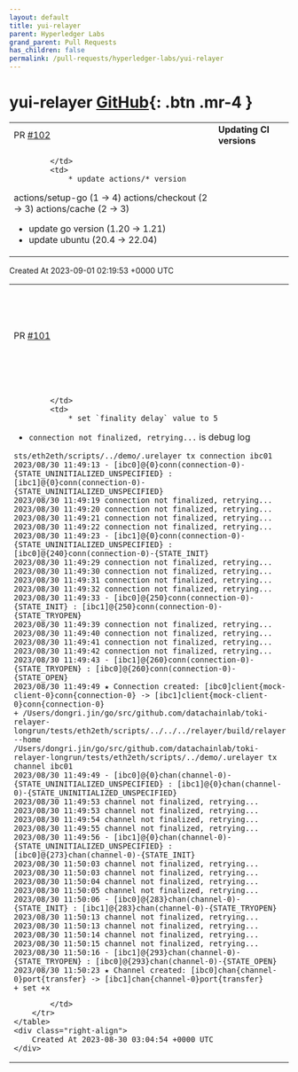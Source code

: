 ```yaml
---
layout: default
title: yui-relayer
parent: Hyperledger Labs
grand_parent: Pull Requests
has_children: false
permalink: /pull-requests/hyperledger-labs/yui-relayer
---
```


# yui-relayer <span class="fs-3 right-align">[GitHub](https://github.com/hyperledger-labs/yui-relayer){: .btn .mr-4 }</span>


<div>
    <table>
        <tr>
            <td>
                PR <a href="https://github.com/hyperledger-labs/yui-relayer/pull/102" class=".btn">#102</a>
            </td>
            <td>
                <b>
                    Updating CI versions
                </b>
            </td>
        </tr>
        <tr>
            <td>
                
            </td>
            <td>
                * update actions/* version
  actions/setup-go (1 -> 4)
  actions/checkout (2 -> 3)
  actions/cache (2 -> 3)
* update go version (1.20 -> 1.21)
* update ubuntu (20.4 -> 22.04)
            </td>
        </tr>
    </table>
    <div class="right-align">
        Created At 2023-09-01 02:19:53 +0000 UTC
    </div>
</div>

<div>
    <table>
        <tr>
            <td>
                PR <a href="https://github.com/hyperledger-labs/yui-relayer/pull/101" class=".btn">#101</a>
            </td>
            <td>
                <b>
                    Add check process for channel and connection finalization to handshake
                </b>
            </td>
        </tr>
        <tr>
            <td>
                
            </td>
            <td>
                * set `finality_delay` value to 5
* `connection not finalized, retrying...` is debug log

```
sts/eth2eth/scripts/../demo/.urelayer tx connection ibc01
2023/08/30 11:49:13 - [ibc0]@{0}conn(connection-0)-{STATE_UNINITIALIZED_UNSPECIFIED} : [ibc1]@{0}conn(connection-0)-{STATE_UNINITIALIZED_UNSPECIFIED}
2023/08/30 11:49:19 connection not finalized, retrying...
2023/08/30 11:49:20 connection not finalized, retrying...
2023/08/30 11:49:21 connection not finalized, retrying...
2023/08/30 11:49:22 connection not finalized, retrying...
2023/08/30 11:49:23 - [ibc1]@{0}conn(connection-0)-{STATE_UNINITIALIZED_UNSPECIFIED} : [ibc0]@{240}conn(connection-0)-{STATE_INIT}
2023/08/30 11:49:29 connection not finalized, retrying...
2023/08/30 11:49:30 connection not finalized, retrying...
2023/08/30 11:49:31 connection not finalized, retrying...
2023/08/30 11:49:32 connection not finalized, retrying...
2023/08/30 11:49:33 - [ibc0]@{250}conn(connection-0)-{STATE_INIT} : [ibc1]@{250}conn(connection-0)-{STATE_TRYOPEN}
2023/08/30 11:49:39 connection not finalized, retrying...
2023/08/30 11:49:40 connection not finalized, retrying...
2023/08/30 11:49:41 connection not finalized, retrying...
2023/08/30 11:49:42 connection not finalized, retrying...
2023/08/30 11:49:43 - [ibc1]@{260}conn(connection-0)-{STATE_TRYOPEN} : [ibc0]@{260}conn(connection-0)-{STATE_OPEN}
2023/08/30 11:49:49 ★ Connection created: [ibc0]client{mock-client-0}conn{connection-0} -> [ibc1]client{mock-client-0}conn{connection-0}
+ /Users/dongri.jin/go/src/github.com/datachainlab/toki-relayer-longrun/tests/eth2eth/scripts/../../../relayer/build/relayer --home /Users/dongri.jin/go/src/github.com/datachainlab/toki-relayer-longrun/tests/eth2eth/scripts/../demo/.urelayer tx channel ibc01
2023/08/30 11:49:49 - [ibc0]@{0}chan(channel-0)-{STATE_UNINITIALIZED_UNSPECIFIED} : [ibc1]@{0}chan(channel-0)-{STATE_UNINITIALIZED_UNSPECIFIED}
2023/08/30 11:49:53 channel not finalized, retrying...
2023/08/30 11:49:53 channel not finalized, retrying...
2023/08/30 11:49:54 channel not finalized, retrying...
2023/08/30 11:49:55 channel not finalized, retrying...
2023/08/30 11:49:56 - [ibc1]@{0}chan(channel-0)-{STATE_UNINITIALIZED_UNSPECIFIED} : [ibc0]@{273}chan(channel-0)-{STATE_INIT}
2023/08/30 11:50:03 channel not finalized, retrying...
2023/08/30 11:50:03 channel not finalized, retrying...
2023/08/30 11:50:04 channel not finalized, retrying...
2023/08/30 11:50:05 channel not finalized, retrying...
2023/08/30 11:50:06 - [ibc0]@{283}chan(channel-0)-{STATE_INIT} : [ibc1]@{283}chan(channel-0)-{STATE_TRYOPEN}
2023/08/30 11:50:13 channel not finalized, retrying...
2023/08/30 11:50:13 channel not finalized, retrying...
2023/08/30 11:50:14 channel not finalized, retrying...
2023/08/30 11:50:15 channel not finalized, retrying...
2023/08/30 11:50:16 - [ibc1]@{293}chan(channel-0)-{STATE_TRYOPEN} : [ibc0]@{293}chan(channel-0)-{STATE_OPEN}
2023/08/30 11:50:23 ★ Channel created: [ibc0]chan{channel-0}port{transfer} -> [ibc1]chan{channel-0}port{transfer}
+ set +x
```

            </td>
        </tr>
    </table>
    <div class="right-align">
        Created At 2023-08-30 03:04:54 +0000 UTC
    </div>
</div>

